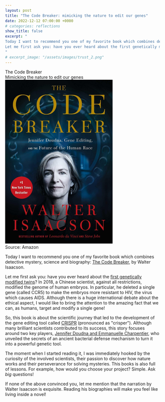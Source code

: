 ```yaml
---
layout: post
title: "The Code Breaker: mimicking the nature to edit our genes"
date: 2022-12-12 07:00:00 +0000
# categories: reflections
show_title: false
excerpt: "
Today I want to recommend you one of my favorite book which combines detective mystery, science and biography: The Code Breaker, by Walter Isaacson.
Let me first ask you: have you ever heard about the first genetically modified twins?
"
# excerpt_image: "/assets/images/trust_2.png"
---
```

<div class="title-without-image">
  <div class="main-title">The Code Breaker</div>
  <div class="subtitle">Mimicking the nature to edit our genes</div>
</div>

<div class="post-image-vertical" style="max-width: 350px">
  <img src="/assets/images/posts/2022-12-12-the-code-breaker/book-cover.jpg">
  <div class="image-caption">Source: Amazon</div>
</div>

Today I want to recommend you one of my favorite book which combines detective mystery, science and biography: [The Code Breaker](https://www.goodreads.com/book/show/54968118-the-code-breaker), by Walter Isaacson.

Let me first ask you: have you ever heard about the [first genetically modified twins](https://www.science.org/content/article/crispr-bombshell-chinese-researcher-claims-have-created-gene-edited-twins)?
In 2018, a Chinese scientist, against all restrictions, modified the genome of human embryos.
In particular, he deleted a single gene (called CCR5) to make the embryos more resistant to HIV, the virus which causes AIDS.
Although there is a huge international debate about the ethical aspect, I would like to bring the attention to the amazing fact that we can, as humans, target and modify a single gene!

So, this book is about the scientific journey that led to the development of the gene editing tool called [CRISPR](https://en.wikipedia.org/wiki/CRISPR) (pronounced as "crisper").
Although many brilliant scientists contributed to its success, this story focuses around two key players, [Jennifer Doudna and Emmanuelle Charpentier](https://www.nobelprize.org/prizes/chemistry/2020/summary/), who unveiled the secrets of an ancient bacterial defense mechanism to turn it into a powerful genetic tool.
 
The moment when I started reading it, I was immediately hooked by the curiosity of the involved scientists, their passion to discover how nature works and their perseverance for solving mysteries.
This books is also full of lessons.
For example, how would you choose your project? Simple.
Ask _big_ questions!

If none of the above convinced you, let me mention that the narration by Walter Isaacson is exquisite.
Reading his biographies will make you feel like living inside a novel! 

